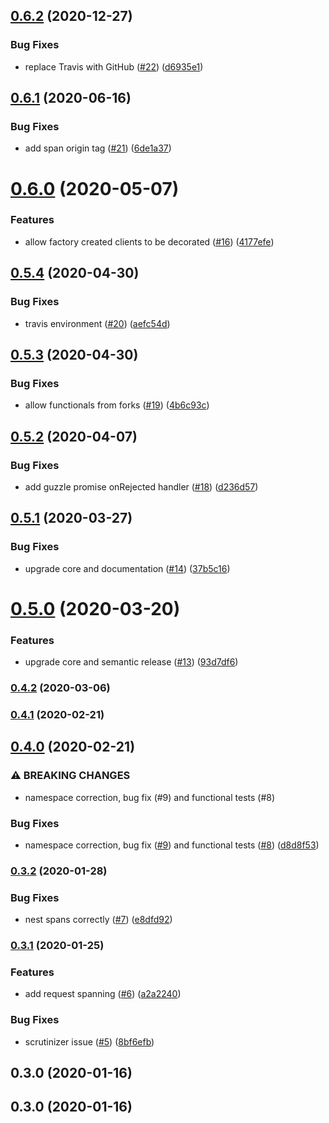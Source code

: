 ## [0.6.2](https://github.com/auxmoney/OpentracingBundle-Guzzle/compare/v0.6.1...v0.6.2) (2020-12-27)


### Bug Fixes

* replace Travis with GitHub ([#22](https://github.com/auxmoney/OpentracingBundle-Guzzle/issues/22)) ([d6935e1](https://github.com/auxmoney/OpentracingBundle-Guzzle/commit/d6935e118a6d37cbdd922daf303fa6737d071fbf))

## [0.6.1](https://github.com/auxmoney/OpentracingBundle-Guzzle/compare/v0.6.0...v0.6.1) (2020-06-16)


### Bug Fixes

* add span origin tag ([#21](https://github.com/auxmoney/OpentracingBundle-Guzzle/issues/21)) ([6de1a37](https://github.com/auxmoney/OpentracingBundle-Guzzle/commit/6de1a37d8d7d61654a3091851f0b6c2ec476b8a6))

# [0.6.0](https://github.com/auxmoney/OpentracingBundle-Guzzle/compare/v0.5.4...v0.6.0) (2020-05-07)


### Features

* allow factory created clients to be decorated ([#16](https://github.com/auxmoney/OpentracingBundle-Guzzle/issues/16)) ([4177efe](https://github.com/auxmoney/OpentracingBundle-Guzzle/commit/4177efe6a9ebe630ba5f2353c0d8977a4fd07e13))

## [0.5.4](https://github.com/auxmoney/OpentracingBundle-Guzzle/compare/v0.5.3...v0.5.4) (2020-04-30)


### Bug Fixes

* travis environment ([#20](https://github.com/auxmoney/OpentracingBundle-Guzzle/issues/20)) ([aefc54d](https://github.com/auxmoney/OpentracingBundle-Guzzle/commit/aefc54d81e184f3a851e1be2d3d92c57a59a8098))

## [0.5.3](https://github.com/auxmoney/OpentracingBundle-Guzzle/compare/v0.5.2...v0.5.3) (2020-04-30)


### Bug Fixes

* allow functionals from forks ([#19](https://github.com/auxmoney/OpentracingBundle-Guzzle/issues/19)) ([4b6c93c](https://github.com/auxmoney/OpentracingBundle-Guzzle/commit/4b6c93cd64077598c090a703e301401e16f6d0df))

## [0.5.2](https://github.com/auxmoney/OpentracingBundle-Guzzle/compare/v0.5.1...v0.5.2) (2020-04-07)


### Bug Fixes

* add guzzle promise onRejected handler ([#18](https://github.com/auxmoney/OpentracingBundle-Guzzle/issues/18)) ([d236d57](https://github.com/auxmoney/OpentracingBundle-Guzzle/commit/d236d575076cba179cf2324bd146f4f9354d89c9))

## [0.5.1](https://github.com/auxmoney/OpentracingBundle-Guzzle/compare/v0.5.0...v0.5.1) (2020-03-27)


### Bug Fixes

* upgrade core and documentation ([#14](https://github.com/auxmoney/OpentracingBundle-Guzzle/issues/14)) ([37b5c16](https://github.com/auxmoney/OpentracingBundle-Guzzle/commit/37b5c1609892fad0e78a88e0732af0b556e19372))

# [0.5.0](https://github.com/auxmoney/OpentracingBundle-Guzzle/compare/v0.4.2...v0.5.0) (2020-03-20)


### Features

* upgrade core and semantic release ([#13](https://github.com/auxmoney/OpentracingBundle-Guzzle/issues/13)) ([93d7df6](https://github.com/auxmoney/OpentracingBundle-Guzzle/commit/93d7df698011348bd92efdf8ea2f2588421094ac))

### [0.4.2](https://github.com/auxmoney/OpentracingBundle-Guzzle/compare/v0.4.1...v0.4.2) (2020-03-06)

### [0.4.1](https://github.com/auxmoney/OpentracingBundle-Guzzle/compare/v0.4.0...v0.4.1) (2020-02-21)

## [0.4.0](https://github.com/auxmoney/OpentracingBundle-Guzzle/compare/v0.3.2...v0.4.0) (2020-02-21)


### ⚠ BREAKING CHANGES

* namespace correction, bug fix (#9) and functional tests (#8)

### Bug Fixes

* namespace correction, bug fix ([#9](https://github.com/auxmoney/OpentracingBundle-Guzzle/issues/9)) and functional tests ([#8](https://github.com/auxmoney/OpentracingBundle-Guzzle/issues/8)) ([d8d8f53](https://github.com/auxmoney/OpentracingBundle-Guzzle/commit/d8d8f533438e3863cf8eafbc321e6d443e96db3b))

### [0.3.2](https://github.com/auxmoney/OpentracingBundle-Guzzle/compare/v0.3.1...v0.3.2) (2020-01-28)


### Bug Fixes

* nest spans correctly ([#7](https://github.com/auxmoney/OpentracingBundle-Guzzle/issues/7)) ([e8dfd92](https://github.com/auxmoney/OpentracingBundle-Guzzle/commit/e8dfd92bfcdfde3021216beffe5492bfcdd09282))

### [0.3.1](https://github.com/auxmoney/OpentracingBundle-Guzzle/compare/v0.3.0...v0.3.1) (2020-01-25)


### Features

* add request spanning ([#6](https://github.com/auxmoney/OpentracingBundle-Guzzle/issues/6)) ([a2a2240](https://github.com/auxmoney/OpentracingBundle-Guzzle/commit/a2a2240a69fee9aa243684381d79c4ef179474bb))


### Bug Fixes

* scrutinizer issue ([#5](https://github.com/auxmoney/OpentracingBundle-Guzzle/issues/5)) ([8bf6efb](https://github.com/auxmoney/OpentracingBundle-Guzzle/commit/8bf6efb9ff4cbe1cb2c03745ff5f999a7c12a522))

## 0.3.0 (2020-01-16)

## 0.3.0 (2020-01-16)
